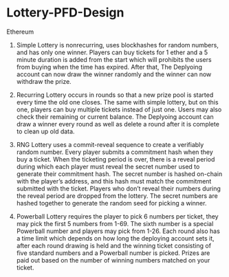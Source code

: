 # Lottery-PFD-Design

Ethereum
1. Simple Lottery is nonrecurring, uses blockhashes for random numbers, and has only one winner. Players can buy tickets for 1 ether and a 5 minute duration is added from the start which will prohibits the users from buying when the time has expired. After that, The Deplyoing account can now draw the winner randomly and the winner can now withdraw the prize.
    
2. Recurring Lottery occurs in rounds so that a new prize pool is started every time the old one closes. The same with simple lottery, but on this one, players can buy multiple tickets instead of just one. Users may also check their remaining or current balance. The Deplyoing account can draw a winner every round as well as delete a round after it is complete to clean up old data.

3. RNG Lottery uses a commit-reveal sequence to create a verifiably random number. Every player submits a commitment hash when they buy a ticket. When the ticketing period is over, there is a reveal period during which each player must reveal the secret number used to generate their commitment hash. The secret number is hashed on-chain with the player’s address, and this hash must match the commitment submitted with the ticket. Players who don’t reveal their numbers during the reveal period are dropped from the lottery. The secret numbers are hashed together to generate the random seed for picking a winner.

4. Powerball Lottery requires the player to pick 6 numbers per ticket, they may pick the first 5 numbers from 1-69. The sixth number is a special Powerball number and players may pick from 1-26. Each round also has a time limit which depends on how long the deploying account sets it, after each round drawing is held and the winning ticket consisting of five standard numbers and a Powerball number is picked. Prizes are paid out based on the number of winning numbers matched on your ticket.
